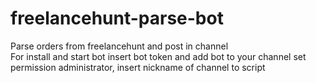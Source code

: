 # freelancehunt-parse-bot
Parse orders from freelancehunt and post in channel
<br>
For install and start bot insert bot token and add bot to your channel set permission administrator, insert nickname of channel to script 
